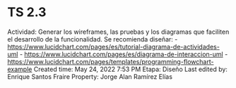 # TS 2.3

Actividad: Generar los wireframes, las pruebas y los diagramas que faciliten el desarrollo de la funcionalidad. 
Se recomienda diseñar:
    - https://www.lucidchart.com/pages/es/tutorial-diagrama-de-actividades-uml
    - https://www.lucidchart.com/pages/es/diagrama-de-interaccion-uml
    - https://www.lucidchart.com/pages/templates/programming-flowchart-example
Created time: May 24, 2022 7:53 PM
Etapa: Diseño
Last edited by: Enrique Santos Fraire
Property: Jorge Alan Ramírez Elías
